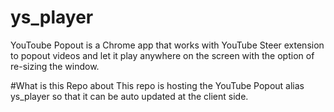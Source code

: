 # ys_player
YouToube Popout is a Chrome app that works with YouTube Steer extension to popout videos and let it play anywhere on the screen with the option of re-sizing the window.

#What is this Repo about
This repo is hosting the YouTube Popout alias ys_player so that it can be auto updated at the client side.
